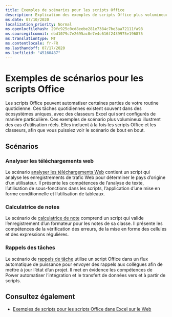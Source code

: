 ```yaml
---
title: Exemples de scénarios pour les scripts Office
description: Explication des exemples de scripts Office plus volumineux dans Excel sur le Web.
ms.date: 07/10/2020
localization_priority: Normal
ms.openlocfilehash: 29fc925c0cd8eebe281e7384c7be3aa72111fa98
ms.sourcegitcommit: ebd1079c7e2695ac0e7e4c616f2439975e196875
ms.translationtype: MT
ms.contentlocale: fr-FR
ms.lasthandoff: 07/17/2020
ms.locfileid: "45160487"
---
```

# <a name="sample-scenarios-for-office-scripts"></a>Exemples de scénarios pour les scripts Office

Les scripts Office peuvent automatiser certaines parties de votre routine quotidienne. Ces tâches quotidiennes existent souvent dans des écosystèmes uniques, avec des classeurs Excel qui sont configurés de manière particulière. Ces exemples de scénario plus volumineux illustrent des cas d’utilisation réels. Elles incluent à la fois les scripts Office et les classeurs, afin que vous puissiez voir le scénario de bout en bout.

## <a name="scenarios"></a>Scénarios

### <a name="analyze-web-downloads"></a>Analyser les téléchargements web

Le scénario [analyser les téléchargements Web](analyze-web-downloads.md) contient un script qui analyse les enregistrements de trafic Web pour déterminer le pays d’origine d’un utilisateur. Il présente les compétences de l’analyse de texte, l’utilisation de sous-fonctions dans les scripts, l’application d’une mise en forme conditionnelle et l’utilisation de tableaux.

### <a name="grade-calculator"></a>Calculatrice de notes

Le scénario de [calculatrice de note](grade-calculator.md) comprend un script qui valide l’enregistrement d’un formateur pour les notes de sa classe. Il présente les compétences de la vérification des erreurs, de la mise en forme des cellules et des expressions régulières.

### <a name="task-reminders"></a>Rappels des tâches

Le scénario de [rappels de tâche](task-reminders.md) utilise un script Office dans un flux automatique de puissance pour envoyer des rappels aux collègues afin de mettre à jour l’état d’un projet. Il met en évidence les compétences de Power automatiser l’intégration et le transfert de données vers et à partir de scripts.

## <a name="see-also"></a>Consultez également

- [Exemples de scripts pour les scripts Office dans Excel sur le Web](../excel-samples.md)
